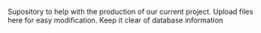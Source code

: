 Supository to help with the production of our current project. Upload files here for easy modification. Keep it clear of database information
